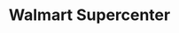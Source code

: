 ---
title: "Walmart Supercenter"
url: /westminster/walmart-supercenter-sheridan-boulevard/
shop: Supermarkt
---